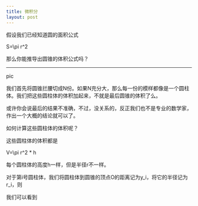```yaml
---
title: 微积分
layout: post
---
```


假设我们已经知道圆的面积公式

S=\pi r^2

那么你能推导出圆锥的体积公式吗？

---

pic


我们首先将圆锥拦腰切成N份。如果N充分大，那么每一份的模样都像是一个圆柱体。我们把这些圆柱体的体积加起来，不就是最后圆锥的体积了么。

或许你会说最后的结果不准确，不过，没关系的，反正我们也不是专业的数学家，作出一个大概的结论就可以了。

如何计算这些圆柱体的体积呢？

这些圆柱体的体积都是

V=\pi r^2 * h

每个圆柱体的高度h一样，但是半径r不一样。

对于第i号圆柱体，我们将圆柱体到圆锥的顶点O的距离记为y_i，将它的半径记为r_i，则

我们可以看到
